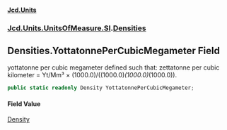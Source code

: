 #### [Jcd.Units](index.md 'index')

### [Jcd.Units.UnitsOfMeasure.SI](Jcd.Units.UnitsOfMeasure.SI.md 'Jcd.Units.UnitsOfMeasure.SI').[Densities](Densities.md 'Jcd.Units.UnitsOfMeasure.SI.Densities')

## Densities.YottatonnePerCubicMegameter Field

yottatonne per cubic megameter defined such that: zettatonne per cubic kilometer = Yt/Mm³ ×
(1000.0)/((1000.0)*(1000.0)*(1000.0)).

```csharp
public static readonly Density YottatonnePerCubicMegameter;
```

#### Field Value

[Density](Density.md 'Jcd.Units.UnitTypes.Density')